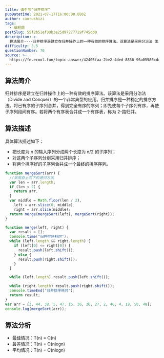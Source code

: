 ```yaml
---
title: 请手写“归并排序”
pubDatetime: 2021-07-17T16:00:00.000Z
author: caorushizi
tags:
  - 编程题
postSlug: 55f2b51ef89b3e25d97277729f745dd0
description: >-
  算法简介----归并排序是建立在归并操作上的一种有效的排序算法。该算法是采用分治法（DivideandConquer）的一个非常典型的应用。归并排序是一种稳定的排序方法。将已有序的子序列合并，得到完全
difficulty: 3.5
questionNumber: 70
source: >-
  https://fe.ecool.fun/topic-answer/42405faa-2be2-4ded-8836-96a05586cd43?orderBy=updateTime&order=desc&tagId=26
---
```


## 算法简介

归并排序是建立在归并操作上的一种有效的排序算法。该算法是采用分治法（Divide and Conquer）的一个非常典型的应用。归并排序是一种稳定的排序方法。将已有序的子序列合并，得到完全有序的序列；即先使每个子序列有序，再使子序列段间有序。若将两个有序表合并成一个有序表，称为 2-路归并。

## 算法描述

具体算法描述如下：

- 把长度为 n 的输入序列分成两个长度为 n/2 的子序列；
- 对这两个子序列分别采用归并排序；
- 将两个排序好的子序列合并成一个最终的排序序列。

```javascript
function mergeSort(arr) {
  //采用自上而下的递归方法
  var len = arr.length;
  if (len < 2) {
    return arr;
  }
  var middle = Math.floor(len / 2),
    left = arr.slice(0, middle),
    right = arr.slice(middle);
  return merge(mergeSort(left), mergeSort(right));
}

function merge(left, right) {
  var result = [];
  console.time("归并排序耗时");
  while (left.length && right.length) {
    if (left[0] <= right[0]) {
      result.push(left.shift());
    } else {
      result.push(right.shift());
    }
  }

  while (left.length) result.push(left.shift());

  while (right.length) result.push(right.shift());
  console.timeEnd("归并排序耗时");
  return result;
}
var arr = [3, 44, 38, 5, 47, 15, 36, 26, 27, 2, 46, 4, 19, 50, 48];
console.log(mergeSort(arr));
```

## 算法分析

- 最佳情况：T(n) = O(n)
- 最差情况：T(n) = O(nlogn)
- 平均情况：T(n) = O(nlogn)

